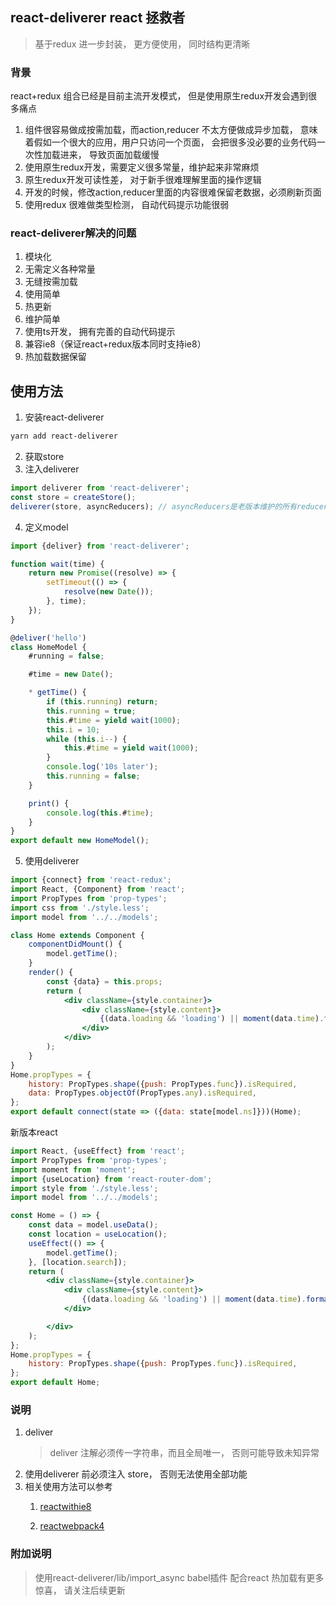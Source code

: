 ## react-deliverer react 拯救者
> 基于redux 进一步封装， 更方便使用， 同时结构更清晰
>
### 背景
react+redux 组合已经是目前主流开发模式， 但是使用原生redux开发会遇到很多痛点
1. 组件很容易做成按需加载，而action,reducer 不太方便做成异步加载， 意味着假如一个很大的应用，用户只访问一个页面， 会把很多没必要的业务代码一次性加载进来， 导致页面加载缓慢
2. 使用原生redux开发，需要定义很多常量，维护起来非常麻烦
3. 原生redux开发可读性差， 对于新手很难理解里面的操作逻辑
4. 开发的时候，修改action,reducer里面的内容很难保留老数据，必须刷新页面
5. 使用redux 很难做类型检测， 自动代码提示功能很弱

### react-deliverer解决的问题
1. 模块化
2. 无需定义各种常量
3. 无缝按需加载
4. 使用简单
5. 热更新
6. 维护简单
7. 使用ts开发， 拥有完善的自动代码提示
8. 兼容ie8（保证react+redux版本同时支持ie8）
9. 热加载数据保留

## 使用方法
1. 安装react-deliverer
~~~bash
yarn add react-deliverer
~~~
2. 获取store
3. 注入deliverer
~~~javascript
import deliverer from 'react-deliverer';
const store = createStore();
deliverer(store, asyncReducers); // asyncReducers是老版本维护的所有reducer， 新开项目可以不用传
~~~
4. 定义model
~~~javascript
import {deliver} from 'react-deliverer';

function wait(time) {
    return new Promise((resolve) => {
        setTimeout(() => {
            resolve(new Date());
        }, time);
    });
}

@deliver('hello')
class HomeModel {
    #running = false;

    #time = new Date();

    * getTime() {
        if (this.running) return;
        this.running = true;
        this.#time = yield wait(1000);
        this.i = 10;
        while (this.i--) {
            this.#time = yield wait(1000);
        }
        console.log('10s later');
        this.running = false;
    }

    print() {
        console.log(this.#time);
    }
}
export default new HomeModel();

~~~
5. 使用deliverer
~~~jsx harmony
import {connect} from 'react-redux';
import React, {Component} from 'react';
import PropTypes from 'prop-types';
import css from './style.less';
import model from '../../models';

class Home extends Component {
    componentDidMount() {
        model.getTime();
    }
    render() {
        const {data} = this.props;
        return (
            <div className={style.container}>
                <div className={style.content}>
                    {(data.loading && 'loading') || moment(data.time).format('新年好 HH:mm:ss')}
                </div>
            </div>
        );
    }
}
Home.propTypes = {
    history: PropTypes.shape({push: PropTypes.func}).isRequired,
    data: PropTypes.objectOf(PropTypes.any).isRequired,
};
export default connect(state => ({data: state[model.ns]}))(Home);

~~~

新版本react
~~~jsx harmony
import React, {useEffect} from 'react';
import PropTypes from 'prop-types';
import moment from 'moment';
import {useLocation} from 'react-router-dom';
import style from './style.less';
import model from '../../models';

const Home = () => {
    const data = model.useData();
    const location = useLocation();
    useEffect(() => {
        model.getTime();
    }, [location.search]);
    return (
        <div className={style.container}>
            <div className={style.content}>
                {(data.loading && 'loading') || moment(data.time).format('新年好 HH:mm:ss')}
            </div>

        </div>
    );
};
Home.propTypes = {
    history: PropTypes.shape({push: PropTypes.func}).isRequired,
};
export default Home;

~~~

### 说明
1. deliver
    > deliver 注解必须传一字符串，而且全局唯一， 否则可能导致未知异常
2. 使用deliverer 前必须注入 store， 否则无法使用全部功能
3. 相关使用方法可以参考
    1. [reactwithie8](https://github.com/sampsonli/reactwithie8)

    2. [reactwebpack4](https://github.com/sampsonli/reactwebpack4/tree/feature_deliverer)
### 附加说明
>使用react-deliverer/lib/import_async babel插件 配合react 热加载有更多惊喜， 请关注后续更新
